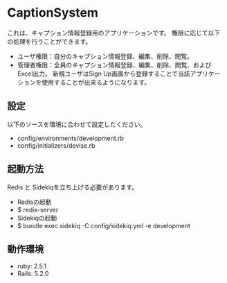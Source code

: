 # CaptionSystem

これは、キャプション情報登録用のアプリケーションです。
権限に応じて以下の処理を行うことができます。
- ユーザ権限：自分のキャプション情報登録、編集、削除、閲覧。
- 管理者権限：全員のキャプション情報登録、編集、削除、閲覧、およびExcel出力。
新規ユーザはSign Up画面から登録することで当該アプリケーションを使用することが出来るようになります。

## 設定

以下のソースを環境に合わせて設定したください。
- config/environments/development.rb
- config/initializers/devise.rb

## 起動方法

Redis と Sidekiqを立ち上げる必要があります。
- Redisの起動
 - $ redis-server
- Sidekiqの起動
 - $ bundle exec sidekiq -C config/sidekiq.yml -e development

## 動作環境

- ruby: 2.5.1
- Rails: 5.2.0
